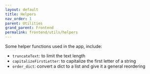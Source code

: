 ```yaml
---
layout: default
title: Helpers
nav_order: 1
parent: Utilities
grand_parent: Frontend
permalink: frontend/utils/helpers
---
```



Some helper functions used in the app, include:

- `truncateText`: to limit the text length
- `capitalizeFirstLetter`: to capitalize the first letter of a string
- `order_dict`: convert a dict to a list and give it a general reordering